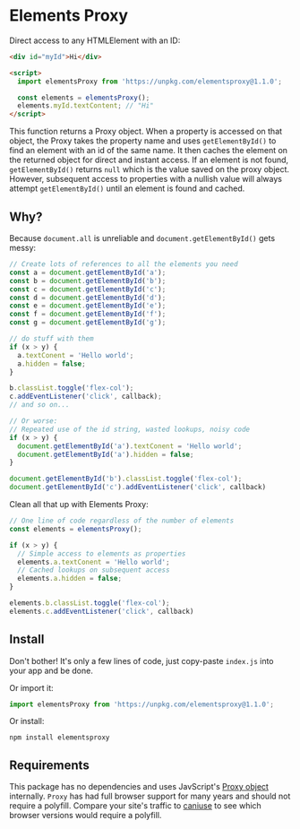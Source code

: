 # Elements Proxy
Direct access to any HTMLElement with an ID:
```html
<div id="myId">Hi</div>

<script>
  import elementsProxy from 'https://unpkg.com/elementsproxy@1.1.0';

  const elements = elementsProxy();
  elements.myId.textContent; // "Hi"
</script>
```
This function returns a Proxy object. When a property is accessed on that object, the Proxy takes the property name and uses `getElementById()` to find an element with an id of the same name. It then caches the element on the returned object for direct and instant access. If an element is not found, `getElementById()` returns `null` which is the value saved on the proxy object. However, subsequent access to properties with a nullish value will always attempt `getElementById()` until an element is found and cached.
## Why?
Because `document.all` is unreliable and `document.getElementById()` gets messy:
```javascript
// Create lots of references to all the elements you need
const a = document.getElementById('a');
const b = document.getElementById('b');
const c = document.getElementById('c');
const d = document.getElementById('d');
const e = document.getElementById('e');
const f = document.getElementById('f');
const g = document.getElementById('g');

// do stuff with them
if (x > y) {
  a.textConent = 'Hello world';
  a.hidden = false;
}

b.classList.toggle('flex-col');
c.addEventListener('click', callback);
// and so on...

// Or worse:
// Repeated use of the id string, wasted lookups, noisy code
if (x > y) {
  document.getElementById('a').textConent = 'Hello world';
  document.getElementById('a').hidden = false;
}

document.getElementById('b').classList.toggle('flex-col');
document.getElementById('c').addEventListener('click', callback)
```
Clean all that up with Elements Proxy:
```javascript
// One line of code regardless of the number of elements
const elements = elementsProxy();

if (x > y) {
  // Simple access to elements as properties
  elements.a.textConent = 'Hello world';
  // Cached lookups on subsequent access
  elements.a.hidden = false;
}

elements.b.classList.toggle('flex-col');
elements.c.addEventListener('click', callback)
```
## Install
Don't bother! It's only a few lines of code, just copy-paste `index.js` into your app and be done. 

Or import it:
```javascript
import elementsProxy from 'https://unpkg.com/elementsproxy@1.1.0';
```
Or install:
```
npm install elementsproxy
```

## Requirements
This package has no dependencies and uses JavScript's [Proxy object](https://developer.mozilla.org/en-US/docs/Web/JavaScript/Reference/Global_Objects/Proxy) internally. `Proxy` has had full browser support for many years and should not require a polyfill. Compare your site's traffic to [caniuse](https://caniuse.com/?search=proxy) to see which browser versions would require a polyfill.
